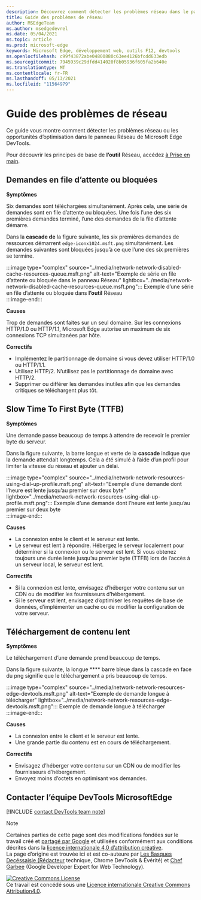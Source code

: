 ```yaml
---
description: Découvrez comment détecter les problèmes réseau dans le panneau Réseau de Microsoft Edge DevTools.
title: Guide des problèmes de réseau
author: MSEdgeTeam
ms.author: msedgedevrel
ms.date: 05/04/2021
ms.topic: article
ms.prod: microsoft-edge
keywords: Microsoft Edge, développement web, outils F12, devtools
ms.openlocfilehash: c99f43872abe04800880c63ee4126bfcdd633edb
ms.sourcegitcommit: 7945939c29dfdd414020f8b05936f605fa2b640e
ms.translationtype: MT
ms.contentlocale: fr-FR
ms.lasthandoff: 05/13/2021
ms.locfileid: "11564979"
---
```

<!-- Copyright Kayce Basques and Jonathan Garbee

   Licensed under the Apache License, Version 2.0 (the "License");
   you may not use this file except in compliance with the License.
   You may obtain a copy of the License at

       https://www.apache.org/licenses/LICENSE-2.0

   Unless required by applicable law or agreed to in writing, software
   distributed under the License is distributed on an "AS IS" BASIS,
   WITHOUT WARRANTIES OR CONDITIONS OF ANY KIND, either express or implied.
   See the License for the specific language governing permissions and
   limitations under the License.  -->
# <a name="network-issues-guide"></a>Guide des problèmes de réseau  

Ce guide vous montre comment détecter les problèmes réseau ou les opportunités d’optimisation dans le panneau Réseau de Microsoft Edge DevTools.  

Pour découvrir les principes de base de **l’outil** Réseau, accédez [à Prise en main][NetworkPerformance].  

## <a name="queued-or-stalled-requests"></a>Demandes en file d’attente ou bloquées  

**Symptômes**  

Six demandes sont téléchargées simultanément.  Après cela, une série de demandes sont en file d’attente ou bloquées.  Une fois l’une des six premières demandes terminé, l’une des demandes de la file d’attente démarre.  

Dans la **cascade de** la figure suivante, les six premières demandes de ressources démarrent `edge-iconx1024.msft.png` simultanément.  Les demandes suivantes sont bloquées jusqu’à ce que l’une des six premières se termine.  

:::image type="complex" source="../media/network-network-disabled-cache-resources-queue.msft.png" alt-text="Exemple de série en file d’attente ou bloquée dans le panneau Réseau" lightbox="../media/network-network-disabled-cache-resources-queue.msft.png":::
   Exemple d’une série en file d’attente ou bloquée dans **l’outil** Réseau  
:::image-end:::  

**Causes**  

Trop de demandes sont faites sur un seul domaine.  Sur les connexions HTTP/1.0 ou HTTP/1.1, Microsoft Edge autorise un maximum de six connexions TCP simultanées par hôte.  

**Correctifs**  

*   Implémentez le partitionnage de domaine si vous devez utiliser HTTP/1.0 ou HTTP/1.1.  
*   Utilisez HTTP/2.  N’utilisez pas le partitionnage de domaine avec HTTP/2.  
*   Supprimer ou différer les demandes inutiles afin que les demandes critiques se téléchargent plus tôt.  
    
## <a name="slow-time-to-first-byte-ttfb"></a>Slow Time To First Byte (TTFB)  

**Symptômes**  

Une demande passe beaucoup de temps à attendre de recevoir le premier byte du serveur.  

Dans la figure suivante, la barre longue et verte de la **cascade** indique que la demande attendait longtemps.  Cela a été simulé à l’aide d’un profil pour limiter la vitesse du réseau et ajouter un délai.  

:::image type="complex" source="../media/network-network-resources-using-dial-up-profile.msft.png" alt-text="Exemple d’une demande dont l’heure est lente jusqu’au premier sur deux byte" lightbox="../media/network-network-resources-using-dial-up-profile.msft.png":::
   Exemple d’une demande dont l’heure est lente jusqu’au premier sur deux byte  
:::image-end:::  

**Causes**  

*   La connexion entre le client et le serveur est lente.  
*   Le serveur est lent à répondre.  Hébergez le serveur localement pour déterminer si la connexion ou le serveur est lent.  Si vous obtenez toujours une durée lente jusqu’au premier byte \(TTFB\) lors de l’accès à un serveur local, le serveur est lent.  
    
**Correctifs**  

*   Si la connexion est lente, envisagez d’héberger votre contenu sur un CDN ou de modifier les fournisseurs d’hébergement.  
*   Si le serveur est lent, envisagez d’optimiser les requêtes de base de données, d’implémenter un cache ou de modifier la configuration de votre serveur.  
    
## <a name="slow-content-download"></a>Téléchargement de contenu lent  

**Symptômes**  

Le téléchargement d’une demande prend beaucoup de temps.  

Dans la figure suivante, la longue **** barre bleue dans la cascade en face du png signifie que le téléchargement a pris beaucoup de temps.  

:::image type="complex" source="../media/network-network-resources-edge-devtools.msft.png" alt-text="Exemple de demande longue à télécharger" lightbox="../media/network-network-resources-edge-devtools.msft.png":::
   Exemple de demande longue à télécharger  
:::image-end:::  

**Causes**  

*   La connexion entre le client et le serveur est lente.  
*   Une grande partie du contenu est en cours de téléchargement.  
    
**Correctifs**  

*   Envisagez d’héberger votre contenu sur un CDN ou de modifier les fournisseurs d’hébergement.  
*   Envoyez moins d’octets en optimisant vos demandes.  
    
<!--   ## Contribute knowledge  

Do you have a network issue that should be added to this guide?  

*   Send a tweet to [@EdgeDevTools][MicrosoftEdgeTweet].  
*   Choose **Send Feedback** \(![Send Feedback](../media/smile-icon.msft.png)\) in the DevTools or select `Alt`+`Shift`+`I` \(Windows, Linux\) or `Option`+`Shift`+`I` \(macOS\) to provide feedback or feature requests.  
*   [Open an issue][WebFundamentalsIssue] on the docs repo.  -->  
    
## <a name="getting-in-touch-with-the-microsoft-edge-devtools-team"></a>Contacter l’équipe DevTools MicrosoftEdge  

[!INCLUDE [contact DevTools team note](../includes/contact-devtools-team-note.md)]  

<!-- links -->  

[NetworkPerformance]: ./index.md "Inspecter l’activité réseau dans Microsoft Edge devTools | Documents Microsoft"  

[MicrosoftEdgeTweet]: https://twitter.com/intent/tweet?text=@EdgeDevTools%20[Network%20Issues%20Guide%20Suggestion]  

[WebFundamentalsIssue]: https://github.com/MicrosoftDocs/edge-developer/issues/new?title=%5BDevTools%20Network%20Issues%20Guide%20Suggestion%5D "Nouveau problème : MicrosoftDocs/edge-developer"  

> [!NOTE]
> Certaines parties de cette page sont des modifications fondées sur le travail créé et [partagé par Google][GoogleSitePolicies] et utilisées conformément aux conditions décrites dans la [licence internationale 4,0 d’attribution créative][CCA4IL].  
> La page d’origine est trouvée ici et est co-auteure par [Les Basques Decéssaisie \(Rédacteur][KayceBasques] technique, Chrome DevTools \& Évérité\) et [Chef Garbee][JonathanGarbee] \(Google Developer Expert for Web Technology\). [](https://developers.google.com/web/tools/chrome-devtools/network/issues)  

[![Creative Commons License][CCby4Image]][CCA4IL]  
Ce travail est concédé sous une [Licence internationale Creative Commons Attribution4.0][CCA4IL].  

[CCA4IL]: https://creativecommons.org/licenses/by/4.0  
[CCby4Image]: https://i.creativecommons.org/l/by/4.0/88x31.png  
[GoogleSitePolicies]: https://developers.google.com/terms/site-policies  
[KayceBasques]: https://developers.google.com/web/resources/contributors#kayce-basques  
[JonathanGarbee]: https://developers.google.com/web/resources/contributors#jonathan-garbee
